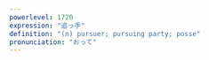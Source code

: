 ```yaml
---
powerlevel: 1720
expression: "追っ手"
definition: "(n) pursuer; pursuing party; posse"
pronunciation: "おって"
---
```

